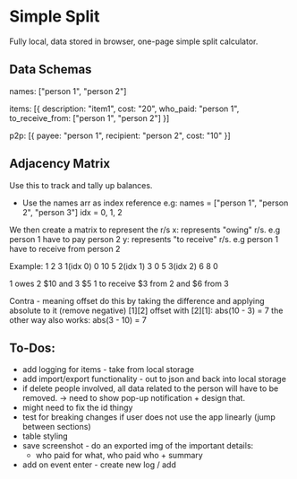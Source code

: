 # Simple Split
Fully local, data stored in browser, one-page simple split calculator.


## Data Schemas

names: ["person 1", "person 2"]

items: [{
    description: "item1",
    cost: "20",
    who_paid: "person 1",
    to_receive_from: ["person 1", "person 2"]
}]

p2p: [{
    payee: "person 1",
    recipient: "person 2",
    cost: "10"
}]

## Adjacency Matrix

Use this to track and tally up balances.

- Use the names arr as index reference
e.g:
names = ["person 1", "person 2", "person 3"]
idx = 0, 1, 2

We then create a matrix to represent the r/s
x: represents "owing" r/s. e.g person 1 have to pay person 2
y: represents "to receive" r/s. e.g person 1 have to receive from person 2

Example:
            1    2    3
1(idx 0)    0    10   5
2(idx 1)    3    0    5
3(idx 2)    6    8    0

1 owes 2 $10 and 3 $5
1 to receive $3 from 2 and $6 from 3

Contra - meaning offset
do this by taking the difference and applying absolute to it (remove negative)
[1][2] offset with [2][1]:
abs(10 - 3) = 7
the other way also works:
abs(3 - 10) = 7


## To-Dos:
- add logging for items - take from local storage
- add import/export functionality - out to json and back into local storage
- if delete people involved, all data related to the person will have to be removed.
 -> need to show pop-up notification + design that.
- might need to fix the id thingy
- test for breaking changes if user does not use the app linearly (jump between sections)
- table styling
- save screenshot - do an exported img of the important details:
  - who paid for what, who paid who + summary
- add on event enter - create new log / add
